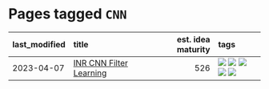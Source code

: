 # Pages tagged `CNN`

|last_modified|title|est. idea maturity|tags
|:---|:---|---:|:---|
|2023-04-07|[INR CNN Filter Learning](../INR_CNN_filter_learning.md)|526|[![](https://img.shields.io/badge/tag-CNN-98b52b)](../tags/CNN.md) [![](https://img.shields.io/badge/tag-INR-7fe3bd)](../tags/INR.md) [![](https://img.shields.io/badge/tag-deep_learning-1dc0d1)](../tags/deep_learning.md) [![](https://img.shields.io/badge/tag-experimental-c4fb38)](../tags/experimental.md) [![](https://img.shields.io/badge/tag-filter_learning-4d5a4)](../tags/filter_learning.md)|